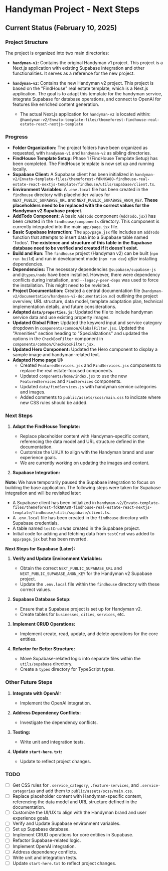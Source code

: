 # Handyman Project - Next Steps

## Current Status (February 10, 2025)

### Project Structure

The project is organized into two main directories:

-   **`handyman-v1`:** Contains the original Handyman v1 project. This project is a Next.js application with existing Supabase integration and other functionalities. It serves as a reference for the new project.
-   **`handyman-v2`:** Contains the new Handyman v2 project. This project is based on the "FindHouse" real estate template, which is a Next.js application. The goal is to adapt this template for the handyman service, integrate Supabase for database operations, and connect to OpenAI for features like enriched content generation.

    -   The actual Next.js application for `handyman-v2` is located within: `@handyman-v2/Envato-template-files/themeforest-findhouse-real-estate-react-nextjs-template`

### Progress

-   **Folder Organization:** The project folders have been organized as requested, with `handyman-v1` and `handyman-v2` as sibling directories.
-   **FindHouse Template Setup:** Phase 1 (FindHouse Template Setup) has been completed. The FindHouse template is now set up and running locally.
-   **Supabase Client:** A Supabase client has been initialized in `handyman-v2/Envato-template-files/themeforest-fdkNKA8O-findhouse-real-estate-react-nextjs-template/findhouse/utils/supabase/client.ts`.
-   **Environment Variables:** A `.env.local` file has been created in the `findhouse` directory with placeholder values for `NEXT_PUBLIC_SUPABASE_URL` and `NEXT_PUBLIC_SUPABASE_ANON_KEY`. **These placeholders need to be replaced with the correct values for the Handyman v2 Supabase project.**
-   **AddTodo Component:** A basic `AddTodo` component (`AddTodo.jsx`) has been created in the `findhouse/components` directory. This component is currently integrated into the main `app/page.jsx` file.
-   **Basic Supabase Interaction:** The `app/page.jsx` file includes an `addTodo` function that attempts to insert data into a Supabase table named 'Todos'. **The existence and structure of this table in the Supabase database need to be verified and created if it doesn't exist.**
-   **Build and Run:** The `findhouse` project (Handyman v2) can be built (`npm run build`) and run in development mode (`npm run dev`) *after* installing dependencies.
-   **Dependencies:** The necessary dependencies `@supabase/supabase-js` and `@types/node` have been installed. However, there were dependency conflicts during installation, and `--legacy-peer-deps` was used to force the installation. This might need to be revisited.
-   **Project Documentation:** Created a central documentation file (`handyman-v2/documentation/handyman-v2-documentation.md`) outlining the project overview, URL structure, data model, template adaptation plan, technical implementation details, and future considerations.
-   **Adapted `data/properties.js`:** Updated the file to include handyman service data and use existing property images.
-   **Updated Global Filter:** Updated the keyword input and service category dropdown in `components/common/GlobalFilter.jsx`. Updated the "Amenities" section heading to "Specializations" and updated the options in the `CheckBoxFilter` component in `components/common/CheckBoxFilter.jsx`.
-   **Updated Hero Component:** Updated the Hero component to display a sample image and handyman-related text.
-   **Adapted Home page UI:**
    *   Created `FeaturedServices.jsx` and `FindServices.jsx` components to replace the real estate-focused components.
    *   Updated `components/home/index.jsx` to use the new `FeaturedServices` and `FindServices` components.
    *   Updated `data/findServices.js` with handyman service categories and images.
    *   Added comments to `public/assets/scss/main.css` to indicate where new CSS rules should be added.

### Next Steps

1. **Adapt the FindHouse Template:**
    *   Replace placeholder content with Handyman-specific content, referencing the data model and URL structure defined in the documentation.
    *   Customize the UI/UX to align with the Handyman brand and user experience goals.
    *   We are currently working on updating the images and content.

2. **Supabase Integration:**

**Note:** We have temporarily paused the Supabase integration to focus on building the base application. The following steps were taken for Supabase integration and will be revisited later:

-   A Supabase client has been initialized in `handyman-v2/Envato-template-files/themeforest-fdkNKA8O-findhouse-real-estate-react-nextjs-template/findhouse/utils/supabase/client.ts`.
-   A `.env.local` file has been created in the `findhouse` directory with Supabase credentials.
-   A table named `testCrud` was created in the Supabase project.
-   Initial code for adding and fetching data from `testCrud` was added to `app/page.jsx` but has been reverted.

**Next Steps for Supabase (Later):**

1.  **Verify and Update Environment Variables:**
    *   Obtain the correct `NEXT_PUBLIC_SUPABASE_URL` and `NEXT_PUBLIC_SUPABASE_ANON_KEY` for the Handyman v2 Supabase project.
    *   Update the `.env.local` file within the `findhouse` directory with these correct values.

2.  **Supabase Database Setup:**
    *   Ensure that a Supabase project is set up for Handyman v2.
    *   Create tables for `businesses`, `cities`, `services`, etc.

3.  **Implement CRUD Operations:**
     *   Implement create, read, update, and delete operations for the core entities.

4.  **Refactor for Better Structure:**
    *   Move Supabase-related logic into separate files within the `utils/supabase` directory.
    *   Create a `types` directory for TypeScript types.

### Other Future Steps

1.  **Integrate with OpenAI:**
    *   Implement the OpenAI integration.

2.  **Address Dependency Conflicts:**
    *   Investigate the dependency conflicts.

3.  **Testing:**
    *   Write unit and integration tests.

4.  **Update `start-here.txt`:**
     *   Update to reflect project changes.

### TODO

-   [ ] Get CSS rules for `.service_category`, `.feature-services`, and `.service-categories` and add them to `public/assets/scss/main.css`.
-   [ ] Replace placeholder content with Handyman-specific content, referencing the data model and URL structure defined in the documentation.
-   [ ] Customize the UI/UX to align with the Handyman brand and user experience goals.
-   [ ] Verify and Update Supabase environment variables.
-   [ ] Set up Supabase database.
-   [ ] Implement CRUD operations for core entities in Supabase.
-   [ ] Refactor Supabase-related logic.
-   [ ] Implement OpenAI integration.
-   [ ] Address dependency conflicts.
-   [ ] Write unit and integration tests.
-   [ ] Update `start-here.txt` to reflect project changes.
